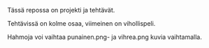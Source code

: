 Tässä repossa on projekti ja tehtävät.

Tehtävissä on kolme osaa, viimeinen on vihollispeli.

Hahmoja voi vaihtaa punainen.png- ja vihrea.png kuvia vaihtamalla.

